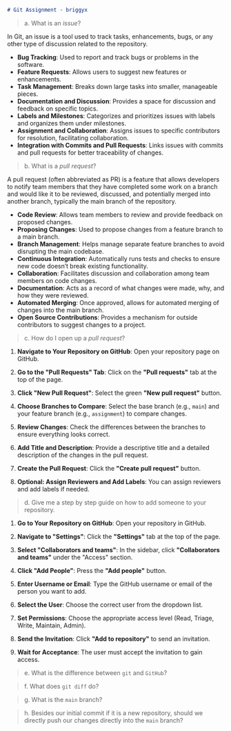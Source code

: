 ```markdown
# Git Assignment - briggyx
```

> a. What is an _issue_?

In Git, an issue is a tool used to track tasks, enhancements, bugs, or any other type of discussion related to the repository.

- **Bug Tracking**: Used to report and track bugs or problems in the software.
- **Feature Requests**: Allows users to suggest new features or enhancements.
- **Task Management**: Breaks down large tasks into smaller, manageable pieces.
- **Documentation and Discussion**: Provides a space for discussion and feedback on specific topics.
- **Labels and Milestones**: Categorizes and prioritizes issues with labels and organizes them under milestones.
- **Assignment and Collaboration**: Assigns issues to specific contributors for resolution, facilitating collaboration.
- **Integration with Commits and Pull Requests**: Links issues with commits and pull requests for better traceability of changes.

> b. What is a _pull request_?

A pull request (often abbreviated as PR) is a feature that allows developers to notify team members that they have completed some work on a branch and would like it to be reviewed, discussed, and potentially merged into another branch, typically the main branch of the repository.

- **Code Review**: Allows team members to review and provide feedback on proposed changes.
- **Proposing Changes**: Used to propose changes from a feature branch to a main branch.
- **Branch Management**: Helps manage separate feature branches to avoid disrupting the main codebase.
- **Continuous Integration**: Automatically runs tests and checks to ensure new code doesn’t break existing functionality.
- **Collaboration**: Facilitates discussion and collaboration among team members on code changes.
- **Documentation**: Acts as a record of what changes were made, why, and how they were reviewed.
- **Automated Merging**: Once approved, allows for automated merging of changes into the main branch.
- **Open Source Contributions**: Provides a mechanism for outside contributors to suggest changes to a project.

> c. How do I open up a _pull request_?

1. **Navigate to Your Repository on GitHub**: Open your repository page on GitHub.

2. **Go to the "Pull Requests" Tab**: Click on the **"Pull requests"** tab at the top of the page.

3. **Click "New Pull Request"**: Select the green **"New pull request"** button.

4. **Choose Branches to Compare**: Select the base branch (e.g., `main`) and your feature branch (e.g., `assignment`) to compare changes.

5. **Review Changes**: Check the differences between the branches to ensure everything looks correct.

6. **Add Title and Description**: Provide a descriptive title and a detailed description of the changes in the pull request.

7. **Create the Pull Request**: Click the **"Create pull request"** button.

8. **Optional: Assign Reviewers and Add Labels**: You can assign reviewers and add labels if needed.

> d. Give me a step by step guide on how to add someone to your repository.

1. **Go to Your Repository on GitHub**: Open your repository in GitHub.

2. **Navigate to "Settings"**: Click the **"Settings"** tab at the top of the page.

3. **Select "Collaborators and teams"**: In the sidebar, click **"Collaborators and teams"** under the "Access" section.

4. **Click "Add People"**: Press the **"Add people"** button.

5. **Enter Username or Email**: Type the GitHub username or email of the person you want to add.

6. **Select the User**: Choose the correct user from the dropdown list.

7. **Set Permissions**: Choose the appropriate access level (Read, Triage, Write, Maintain, Admin).

8. **Send the Invitation**: Click **"Add to repository"** to send an invitation.

9. **Wait for Acceptance**: The user must accept the invitation to gain access.

> e. What is the difference between `git` and `GitHub`?

> f. What does `git diff` do?

> g. What is the `main` branch?

> h. Besides our initial commit if it is a new repository, should we directly push our changes directly into the `main` branch?